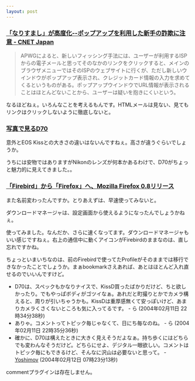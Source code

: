 ```yaml
---
layout: post
---
```

<h3><a href="http://japan.cnet.com/news/ent/story/0,2000047623,20064215,00.htm?ref=rss">「なりすまし」が高度化--ポップアップを利用した新手の詐欺に注意 - CNET Japan</a></h3>
<blockquote><p>APWGによると、新しいフィッシング手法には、ユーザーが利用するISPからの電子メールと思ってそのなかのリンクをクリックすると、メインのブラウザメニューではそのISPのウェブサイトに行くが、ただし新しいウインドウがポップアップ表示され、クレジットカード情報の入力を求めてくるというものがある。ポップアップウインドウでURL情報が表示されることはほとんどないことから、ユーザーは疑いを抱きにくいという。</p>
</blockquote>
<p>なるほどねぇ。いろんなことを考えるもんです。HTMLメールは見ない、見てもリンクはクリックしないように徹底しないと。</p>
<h3><a href="http://pc.watch.impress.co.jp/docs/2004/0206/d70.htm">写真で見るD70</a></h3>
<p>意外とEOS Kissとの大きさの違いはないんですねぇ。高さが違うぐらいでしょうか。</p>
<p>うちには安物ではありますがNikonのレンズが何本かあるわけで、D70がちょっと魅力的に見えてきました。。</p>
<h3><a href="http://slashdot.jp/article.pl?sid=04/02/09/1037249&topic=51">「Firebird」から「Firefox」へ、Mozilla Firefox 0.8リリース</a></h3>
<p>また名前変わったんですか。とりあえずは、早速使ってみないと。</p>
<p>ダウンロードマネージャは、設定画面から使えるようになったんでしょうかねぇ。</p>
<p>使ってみました。なんだか、さらに速くなってます。ダウンロードマネージャもいい感じですねぇ。右上の通信中に動くアイコンがFirebirdのままなのは、直し忘れですかね。</p>
<p>ちょっといまいちなのは、前のFirebirdで使ってたProfileがそのままでは移行できなかったことでしょうか。まぁbookmarkさえあれば、あとはほとんど入れ直せるのでいいんですけど。</p>
<ul>
<li>D70は、スペックもかなりナイスで、KissD買ったばかりだけど、ちと欲しかったり。でもやっぱボディがゴツイなぁ。あれだと町撮りとかでカメラ構えると、周りが引いちゃうかも。KissDは重厚感無くて安っぽいけど、あまりカメラくさくないところも気に入ってるです。 - ら (2004年02月11日 22時34分38秒)</li>
<li>ありゃ。コメントってトピック毎じゃなくて、日にち毎なのね。 - ら (2004年02月11日 22時35分36秒)</li>
<li>確かに、D70は構えたときに大きく見えそうだよなぁ。持ち歩くにはどちらでも変わんなそうだけど。どちらにせよ、デジタル一眼欲しい。コメントはトピック毎にもできるけど、そんなに沢山は必要ないと思って。 - <a href="/?page=Yoshimov" class="wikipage">Yoshimov</a> (2004年02月12日 07時23分13秒)</li>
</ul>
<p><span class="error">commentプラグインは存在しません。</span> </p>
